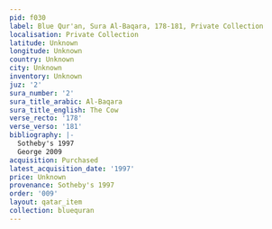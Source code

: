 ```yaml
---
pid: f030
label: Blue Qur'an, Sura Al-Baqara, 178-181, Private Collection
localisation: Private Collection
latitude: Unknown
longitude: Unknown
country: Unknown
city: Unknown
inventory: Unknown
juz: '2'
sura_number: '2'
sura_title_arabic: Al-Baqara
sura_title_english: The Cow
verse_recto: '178'
verse_verso: '181'
bibliography: |-
  Sotheby's 1997
  George 2009
acquisition: Purchased
latest_acquisition_date: '1997'
price: Unknown
provenance: Sotheby's 1997
order: '009'
layout: qatar_item
collection: bluequran
---
```

